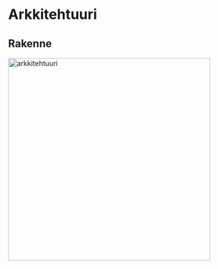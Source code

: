 # Arkkitehtuuri

## Rakenne

<img width="412" alt="arkkitehtuuri" src="https://user-images.githubusercontent.com/114645764/231719989-e6e21d80-7371-4483-9021-d198ac6ba413.png">
